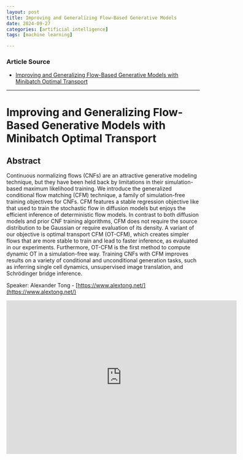 ```yaml
---
layout: post
title: Improving and Generalizing Flow-Based Generative Models 
date: 2024-09-27
categories: [artificial intelligence]
tags: [machine learning]

---
```


### Article Source


* [Improving and Generalizing Flow-Based Generative Models with Minibatch Optimal Transport](https://www.youtube.com/watch?v=UhDtH7Ia9Ag)

---


# Improving and Generalizing Flow-Based Generative Models with Minibatch Optimal Transport


## Abstract

Continuous normalizing flows (CNFs) are an attractive generative modeling technique, but they have been held back by limitations in their simulation-based maximum likelihood training. We introduce the generalized conditional flow matching (CFM) technique, a family of simulation-free training objectives for CNFs. CFM features a stable regression objective like that used to train the stochastic flow in diffusion models but enjoys the efficient inference of deterministic flow models. In contrast to both diffusion models and prior CNF training algorithms, CFM does not require the source distribution to be Gaussian or require evaluation of its density. A variant of our objective is optimal transport CFM (OT-CFM), which creates simpler flows that are more stable to train and lead to faster inference, as evaluated in our experiments. Furthermore, OT-CFM is the first method to compute dynamic OT in a simulation-free way. Training CNFs with CFM improves results on a variety of conditional and unconditional generation tasks, such as inferring single cell dynamics, unsupervised image translation, and Schrödinger bridge inference.

Speaker: Alexander Tong - [https://www.alextong.net/](https://www.alextong.net/)

<iframe width="600" height="400" src="https://www.youtube.com/embed/UhDtH7Ia9Ag?si=YFoAV6ziDvl5jS1M" title="YouTube video player" frameborder="0" allow="accelerometer; autoplay; clipboard-write; encrypted-media; gyroscope; picture-in-picture; web-share" referrerpolicy="strict-origin-when-cross-origin" allowfullscreen></iframe>